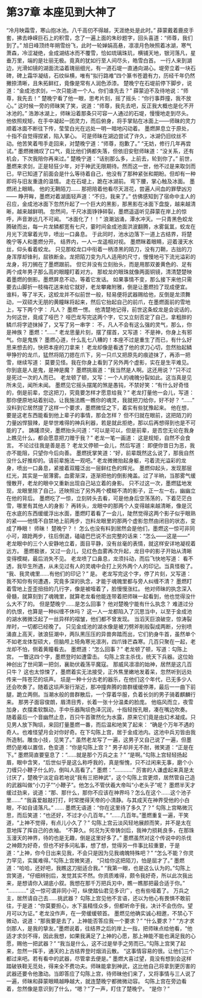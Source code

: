 # 第37章 本座见到大神了
“冷月映霜雪，寒山抱冰池。八千高仞不得越，天涯绝处是此时。”
薛蒙戴着鹿皮手套，拂去峥嵘巨石上的积雪，念了一遍上面的朱砂题字，回头喜道：“师尊，我们到了。”
旭日峰顶终年朔雪纷飞，此时一轮婵娟高悬，凛凛月色映照着冰湖，寒气萧森，冷涩凝绝，金成湖结冰而不覆雪，恰如琉璃珠玑，横铺天地，银河落凡，星垂万里，端的是壮丽无极。竟真的犹如行至人间尽头，皓雪白首。
一行人来到湖边，光滑如镜的湖面流溢着瑰丽细光，有一道石堤一直通向湖心。堤旁立着一块石碑，碑上霜华凝结，石纹纵横，唯有“拟行路难”四个篆书苍遒有力，历经千年仍然撇捺清晰，且朱拓鲜红，竟像是常有人润色添漆。
楚晚宁在石堤前停下脚步，说道：“金成池求剑，一次只能进一个人。你们谁先去？”
薛蒙迫不及待地说：“师尊，我先去！”
楚晚宁看了他一眼，思考片刻，摇了摇头：“你行事莽撞，我不放心。”
这时候一旁的师昧笑了笑，说道：“师尊，我先去吧，反正我大概也是化不开冰池的。”
浩渺冰湖上，师昧沿着那条只可容一人通过的石堤，慢慢地走到尽头。
他依照规矩，在手中凝起一团灵力，而后俯身，将手掌贴在冰面上——师昧的灵力顺着冰面不断往下传，莹莹白光在远处一明一暗地闪动着。
墨燃屏息立于原处，十指不自觉得捏紧，陷入掌心。
可是师昧在湖边尝试了许久，冰湖仍旧纹丝不动。他苦笑着甩手走回来，对楚晚宁道：“师尊，抱歉了。”
“无妨，修行几年再尝试。”
墨燃微微叹了口气，竟比他们俩都失落，但依旧安慰师昧道：“没关系，还有机会，下次我陪你再来过。”
楚晚宁道：“话别那么多，上前去，轮到你了。”
前世，墨燃来求剑，正是轻狂少年，对于神武无限期待。然而这一世，他不过是来取剑而已，早已知道了前面会是什么等待着自己，他没有了那种紧张和期盼。但却有一种即将与旧友重逢的温情。
走在石堤上，跪在冰湖前。
弯下腰，掌心触及冰面。
墨燃闭上眼睛。
他的无鞘陌刀……
那把陪着他看尽天涯花，尝遍人间血的罪孽凶刃——
睁开眸，墨燃对着湖面轻声道：“不归，我来了。”
仿佛感知到了宿命中主人的召应，金成池冰面下忽然升起了一个巨大的黑影，那黑影在冰面下盘旋，越来越清晰，越来越鲜明。
忽然间，千尺冰面铮铮碎裂，墨燃遥遥听见薛蒙在岸上的惊呼，声音渺远几不可闻。
“冰面化了！！”
浪潮汹涌，潭水冲天。一只青黑色蛟龙腾破而出，每一片龙鳞都宽有七尺，霎时间金成池面洪波翻腾，水雾氤氲，蛟龙在月光下流窜着光华，喷出一口鼻息。
于此同时，池水边落下一道上古结界，将楚晚宁等人和墨燃分开。
结界内，一人一龙遥相对视。
墨燃眯着眼睛，迎着漫天水丝，仰头看着蛟龙。
只见那蛟龙口中衔着一柄漆黑的陌刀，没有刀鞘，古拙的刀身浑厚却锋利，屈铁断金。龙把陌刀变为凡人适用的尺寸，慢慢地弓下流光溢彩的龙身，将刀搁在了墨燃跟前。
但它并没有立刻抬头，而是用那双姜黄色的、足有两个成年男子那么高的眼瞳盯着对方。
那蛟龙的眼珠就像两面铜镜，清清楚楚映着墨燃的倒影。墨燃屏息不动，等着它发话。
如果事情不变，那么接下来他只需要去山脚折一枝梅花送来给它就好，老龙攀雍附雅，倒是让墨燃捡了现成便宜。
谁料，等了半天，这蛟龙并不似前世一般，轻易便将武器赐给他，反倒是龙须舞动，一双硕大无朋的黄瞳眯将起来，然后它抬起自己的前爪，在墨燃面前的雪地上，写下两个字：
凡人？
墨燃一愣。
他清楚地记得，前世这条蛟龙是会说话的，为何这世，竟成了哑巴？
哑巴龙写完这两个字，它又立刻否定了自己，拿粗胖的鳞爪将字迹抹掉了，又写了另一串字：
不，凡人不会有这么强的灵气，那么，你是神族？
墨燃：“……”
老龙思量片刻，摆了摆首，又写道：
不是神，你身上有邪气。你是鬼族？
墨燃心道，什么乱七八糟的！本座不过是重生了而已，有什么好思来想去的，快把本座的刀拿来！
老龙却像是看透了他的求刀心切，忽然抬起鳞甲狰狞的龙爪，猛然将陌刀摁在爪下，另一只爪又把原先的痕迹抹了，再添一把雪，继续写道：
莫要见怪。我在你身上看到了另外两个虚影，实在是生平难见。你到底是人是鬼，是神是魔？
墨燃挑眉道：“我当然是人啊。这还用说？”只不过是死过一次的人而已。
老龙顿了顿，又写：一个人的魂魄分裂如此。这当真是见所未见，闻所未闻。
墨燃见它摇头摆尾的煞是愚钝，不禁好笑：“有什么好奇怪的，倒是前辈，您这把刀，究竟要怎样才愿意给我？”
老龙打量他一会儿，写道：
那你便原地站着别动，让我施法瞧一瞧你的魂灵，我就把刀给你，好不好？
“……”
没料到它居然提了这样一个要求，墨燃微怔之下，着实有些犹豫起来。
他在想，要是这老东西能看到他上辈子的事情，那会怎样？
但不归就在眼前，这把陌刀的力量凶悍狠辣，是举世难得的神兵利器，若是就此拒绝，那以后再想得到也是不可能的了。
踌躇须臾，墨燃抬头问道：“可以是可以，但是前辈，是否您无论在我身上瞧见什么，都会愿意把刀赠于我？”
老龙一笔一画道：
这是规矩，自然不会食言。
不论过往我是善是恶？
老龙又停顿一会儿，然后写道：
即便你昔日为恶，我亦不能阻，只望你今后向善。
墨燃抚掌笑道：“好，前辈既然这么说了，那我自然没什么好推却的。请前辈施法一观吧。”
老龙微微抬起身躯，弓着流光溢彩的龙身，喷出一口鼻息，紧接着双瞳泛出一层鲜红色的辉光。
墨燃仰起头，发现那层红光，其实是一层薄雾。血雾渐深，逐渐把他的倒影掩盖。过了半晌，当那雾气缓慢散开，老龙的眼中又重新出现自己站立着的身影。
只不过这一次，墨燃猛地发现，龙眼里除了自己，还映照出了另外两个模糊不清的影子，正一左一右，幽幽立在他的背后。
墨燃吃了一惊，立刻转头去看，可是他身后空荡荡的，下着茫茫白雪，哪里有其他人的身影？
再转头，龙眼中的那两个人变得越来越清晰，像是沉在水底的东西缓缓浮出水面，墨燃盯着看了一会儿，陡然觉得这两个影子似乎眼熟的紧——他情不自禁地上前两步，岂料龙眼里的那两个虚影忽然由闭目的状态，变成了睁眼！
师昧！
楚晚宁？！
怎么也没有料到居然会是他们，墨燃这一惊可非同小可，踉跄两步，往后倒退，磕磕巴巴说不出完整的话来：“怎么——这是——”
老龙眼中的三个人安静地立着，面目平静，没有丝毫的表情，就这样安详地凝视着远方。
墨燃极骇，又过一会儿，见红色血雾再次升起，龙目中的影子开始从清晰变得模糊，最后消失不见。
老龙喷了口鼻息，龙须抖动，而后飞快地写道：
看不透，我毕生所遇，从未见过有人的灵魂中会打上另外两个人的印记。当真怪极了。
“我、我灵魂里……有他们的印记？”
是。
老龙写完这个字，停了片刻，又写道：
我不知你有何遭遇，究竟多深的执念，才能于魂魄里都与旁人纠缠不清？
墨燃盯着雪地上歪歪扭扭的几行字，像是被噎着了，脸慢慢涨红。
他对师昧的执念深入骨髓，就算刻到了魂魄里，就算老龙看他能连带着把师昧一起看到，他也觉得没什么大不了的。
但是楚晚宁……是怎么回事？
他对楚晚宁能有什么执念？
难道过分的仇恨，也算是一种纠缠不休吗？
这一人一龙都陷入了沉思当中，以至于金成池的湖水微微泛起了一丝异样的褶皱，他们都不曾发现。
当滔天巨浪破空，惊涛裂岸时，一切都已经晚了。
只见金成池的湖水像是被刀劈斧削般裂成两断，分别喷涌直上高天，骇浪狂潮中，两队黑压压的异兽奔踏而出，它们豹身牛首，虽然单个不如老龙体型硕大，但脑颅上犄角寒光凛冽，四爪锋芒森寒。几百只聚在一起，老龙却不怕，侧着黄瞳看去。
墨燃道：“怎么回事？”
老龙顿了顿，写道：勾陈上宫。
一瞥这四个字，墨燃登时如遭雷击。
勾陈上宫主杀伐，统天下兵器。这位始神创出了世间第一把剑，襄助伏羲荡平魔寇。
那威风凛凛的始神，居然是这几百只牛？
这也太惊悚了，墨燃着实无法接受，正外焦里嫩地发着呆，忽然听到远处传来一阵苍茫的埙声。
埙是一种十分古老的器乐，在他们这个年代，已无多少人还会吹奏了。随着这埙声渐行渐近，那冲撞奔腾的兽群缓缓停滞，最后一一曲下前腿，跪立两侧。当潮水般的兽群散后，一个穿着华服，负着长剑的男子骑着麒麟行来。
那男子面容俊朗，眉清目秀，长着一张十分温柔的脸庞。
他临风而立，夜雪加身，衣摆柔软飘动，手中乐器陶埙色泽沉润，十指轻按孔眼，凑在嘴边吹奏。
随着最后一个音幽然止息，百只牛首骤然化为水露，原来它们竟是由幻术凝成。只见男人放下陶埙，来回打量墨燃一番，而后温和地笑了起来： “确是个万年不遇的奇人。也难怪望月会对你好奇。在下勾陈上宫，居于金成池内。这池中兵刃皆由我所造制。雕虫小技，见笑了。”
虽然老龙写了一遍，这男子又自己说了一遍，但墨燃仍是难以置信，色变道：“你是勾陈上宫？”
男子却并无不耐，微笑道：“正是在下。”
墨燃简直要窒息了：“……就是那个万兵之主？”
“是啊。”勾陈上宫轻轻扬起眉，眼中含笑，“后世似乎是这么称呼我的，真是惭愧，只不过闲来无事，磨个小刀缠只小鞭子什么的，倒叫人高看了。”
墨燃：“…………”
厉害的人谦虚起来真是太讨厌了，楚晚宁淡定自若地说“我有三把神武”，这个勾陈上宫更烦，居然管自己造的武器叫做“小刀子”“小鞭子”。他怎么不管伏羲大帝叫“小老头子”呢？
墨燃半天才缓过劲来，说道：“那、那什么，那你不应该在神界吗？怎么在这个……这个池子里……”
“我喜爱敲敲打打，时常搅得天帝的小清静。与其成天在神界受他的小白眼，不如自请落凡。”
……
墨燃无语道：“你在这里待了多久了？”
勾陈上宫略微沉思，而后笑道：“也还好，不过才小几百年。”
“……几百年。”墨燃重复一遍，干笑道，“上神不觉得，有点儿小久了？”
勾陈上宫云淡风轻地展颜而笑，并不是太在意地挥了挥自己的衣袖。
“不算久。何况为天帝铸剑后，我神力损耗良多，在那珠玉漫天的神界，待的也是无趣，倒是这里好多了。”
墨燃虽然对这个传说中的杀伐之神颇为好奇，但也不好多问私事，想了想，觉得另一件事比较重要，于是道：“上神，你今日出来见我，不会只是因为见我魂魄特殊吧？”
“怎么不能？你灵力罕见，实属难得。”勾陈上宫微笑道， “只给你这把陌刀，怕是屈才了。”
墨燃道：“哈哈，还好吧，我瞧这刀挺适合我。”
“我第一眼，也是这么认为的。”勾陈上宫笑道，“仔细辨别后，发觉其实不然。你资质难得，颇令我好奇，所以此次我出来，是想请你入湖底小叙。我想在那千万把兵刃中，瞧一瞧那把最合适于你。”
“…………”
这一惊可谓非同小可，纵使踏仙君见多识广，也有些噎着了。
万兵之主，居然请自己去……挑武器？
勾陈上宫见他不言语，还以为他心有畏惧不敢前往，于是道：“你莫要担心，水下虽精怪众多，但都听命于我，决计不会伤你。望月可以为证。”
老龙没作声，在一旁缓缓顿首。
墨燃见他确实诚心相邀，不禁心下微动，说道：“那我要是去了，上神能否答应我一个要求？”
“什么要求？”
“方才求剑那人，是我的挚友。”墨燃说着，往结界之后的岸上一指，把师昧点给他看，“他适才求剑不得，因此我想，如果我满足了上神的心愿，那上神能不能也满足我的心愿，赐他一把武器？”
“我当是什么，这不过是举手之劳而已。”勾陈上宫笑了起来，忽然一挥手，通天的上古结界登时烟消云散。
“这事情容易的很。让他们三个都过来吧。若有看中的武器，尽管拿去便是。”
墨燃大喜过望，竟没有想到会这样踏破铁鞋无觅处，得来全不费功夫。师昧能拿到神武，这比他自己将拿到更厉害的武器还要令他激动。当即答应了勾陈上宫，待师昧他们来了，又将事情与三人说了一遍，师昧和薛蒙眼睛越睁越大，就连楚晚宁都微微动容。
勾陈上宫在旁边看着，忽然像是意识到了什么，“嗯？”了一声，盯住了楚晚宁。
“是你？”
